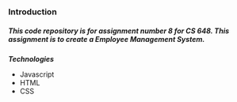<h3 class="code-line" data-line-start=0 data-line-end=1 ><a id="Introduction_0"></a>Introduction</h3>
<h5 class="code-line" data-line-start=2 data-line-end=3 ><a id="This_code_repository_is_for_assignment_number_8_for_CS_648_This_assignment_is_to_create_a_Employee_Management_System_2"></a>This code repository is for assignment number 8 for CS 648. This assignment is to create a Employee Management System.</h5>
<p class="has-line-data" data-line-start="6" data-line-end="7"><strong><em>Technologies</em></strong></p>
<ul>
<li class="has-line-data" data-line-start="7" data-line-end="8">Javascript</li>
<li class="has-line-data" data-line-start="8" data-line-end="9">HTML</li>
<li class="has-line-data" data-line-start="9" data-line-end="10">CSS</li>
</ul>
